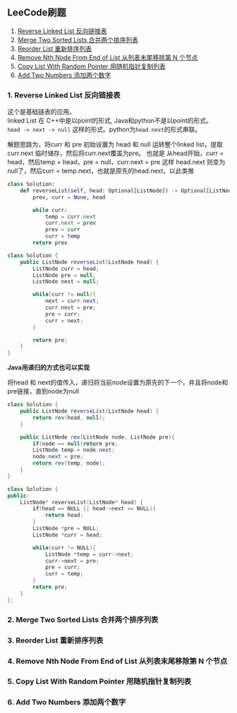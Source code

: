 ## LeeCode刷题

1. [Reverse Linked List 反向链接表](#table1)
2. [Merge Two Sorted Lists  合并两个排序列表](#table2)
3. [Reorder List  重新排序列表](#table3)
4. [Remove Nth Node From End of List  从列表末尾移除第 N 个节点](#table4)
5. [Copy List With Random Pointer  用随机指针复制列表](#table5)
6. [Add Two Numbers  添加两个数字](#table6)


### <a id= "table1"> 1. Reverse Linked List 反向链接表</a>

这个是基础链表的应用。  
linked List 在 C++中是以point的形式, Java和python不是以point的形式。  
`head -> next -> null` 这样的形式。python为`head.next`的形式串联。  

解题思路为，将curr 和 pre 初始设置为 head 和 null
运转整个linked list，提取curr.next 临时储存，然后将curr.next覆盖为pre。
也就是 从head开始，curr = head，然后temp = head，pre = null，curr.next = pre
这样 head.next 则变为null了，然后curr = temp.next，也就是原先的head.next，以此类推

```Python
class Solution:
    def reverseList(self, head: Optional[ListNode]) -> Optional[ListNode]:
        prev, curr = None, head

        while curr:
            temp = curr.next
            curr.next = prev
            prev = curr
            curr = temp
        return prev
```

```JAVA
class Solution {
    public ListNode reverseList(ListNode head) {
        ListNode curr = head;
        ListNode pre = null;
        ListNode next = null;

        while(curr != null){
            next = curr.next;
            curr.next = pre;
            pre = curr;
            curr = next;    
        }

        return pre;
    }
}
```
**Java用递归的方式也可以实现**  

将head 和 next的值传入，递归将当前node设置为原先的下一个，并且将node和pre链接，直到node为null

```JAVA
class Solution {
    public ListNode reverseList(ListNode head) {
        return rev(head, null);
    }

    public ListNode rev(ListNode node, ListNode pre){
        if(node == null)return pre;
        ListNode temp = node.next;
        node.next = pre;
        return rev(temp, node);
    }
}
```

```C++
class Solution {
public:
    ListNode* reverseList(ListNode* head) {
        if(head == NULL || head->next == NULL){
            return head;
        }
        ListNode *pre = NULL;
        ListNode *curr = head;

        while(curr != NULL){
            ListNode *temp = curr->next;
            curr->next = pre;
            pre = curr;
            curr = temp;
        }
        return pre;
    }
};
```


### <a id= "table2"> 2. Merge Two Sorted Lists  合并两个排序列表</a>



### <a id= "table3"> 3. Reorder List  重新排序列表</a>



### <a id= "table4"> 4. Remove Nth Node From End of List  从列表末尾移除第 N 个节点</a>



### <a id= "table5"> 5. Copy List With Random Pointer  用随机指针复制列表</a>



### <a id= "table6"> 6. Add Two Numbers  添加两个数字</a>